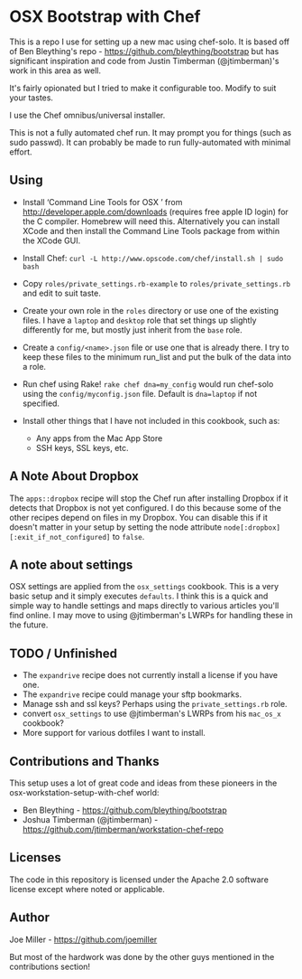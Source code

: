 OSX Bootstrap with Chef
=======================

This is a repo I use for setting up a new mac using chef-solo. It is
based off of Ben Bleything's repo - https://github.com/bleything/bootstrap but
has significant inspiration and code from Justin Timberman (@jtimberman)'s
work in this area as well.

It's fairly opionated but I tried to make it configurable too. Modify to suit
your tastes.

I use the Chef omnibus/universal installer.

This is not a fully automated chef run. It may prompt you for things
(such as sudo passwd). It can probably be made to run fully-automated with
minimal effort.


Using
-----
- Install ‘Command Line Tools for OSX <version>’ from http://developer.apple.com/downloads
  (requires free apple ID login) for the C compiler. Homebrew will need this.
  Alternatively you can install XCode and then install the Command Line Tools
  package from within the XCode GUI.

- Install Chef: `curl -L http://www.opscode.com/chef/install.sh | sudo bash`

- Copy `roles/private_settings.rb-example` to `roles/private_settings.rb` and
  edit to suit taste.

- Create your own role in the `roles` directory or use one of the existing files.
  I have a `laptop` and `desktop` role that set things up slightly differently
  for me, but mostly just inherit from the `base` role.

- Create a `config/<name>.json` file or use one that is already there. I try
  to keep these files to the minimum run_list and put the bulk of the data
  into a role.

- Run chef using Rake!  `rake chef dna=my_config` would run chef-solo using the
  `config/myconfig.json` file. Default is `dna=laptop` if not specified.

- Install other things that I have not included in this cookbook, such as:

    * Any apps from the Mac App Store
    * SSH keys, SSL keys, etc.


A Note About Dropbox
--------------------
The `apps::dropbox` recipe will stop the Chef run after installing Dropbox
if it detects that Dropbox is not yet configured. I do this because some of the
other recipes depend on files in my Dropbox. You can disable this if it
doesn't matter in your setup by setting the node attribute
`node[:dropbox][:exit_if_not_configured]` to `false`.


A note about settings
---------------------
OSX settings are applied from the `osx_settings` cookbook. This is a very basic
setup and it simply executes `defaults`. I think this is a quick and simple way
to handle settings and maps directly to various articles you'll find online.
I may move to using @jtimberman's LWRPs for handling these in the future.


TODO / Unfinished
-----------------
* The `expandrive` recipe does not currently install a license if you have one.
* The `expandrive` recipe could manage your sftp bookmarks.
* Manage ssh and ssl keys? Perhaps using the `private_settings.rb` role.
* convert `osx_settings` to use @jtimberman's LWRPs from his `mac_os_x` cookbook?
* More support for various dotfiles I want to install.


Contributions and Thanks
------------------------
This setup uses a lot of great code and ideas from these pioneers in the
osx-workstation-setup-with-chef world:

* Ben Bleything - https://github.com/bleything/bootstrap
* Joshua Timberman (@jtimberman) - https://github.com/jtimberman/workstation-chef-repo


Licenses
--------
The code in this repository is licensed under the Apache 2.0 software license except where noted or applicable.

Author
------
Joe Miller - https://github.com/joemiller

But most of the hardwork was done by the other guys mentioned in the
contributions section!
